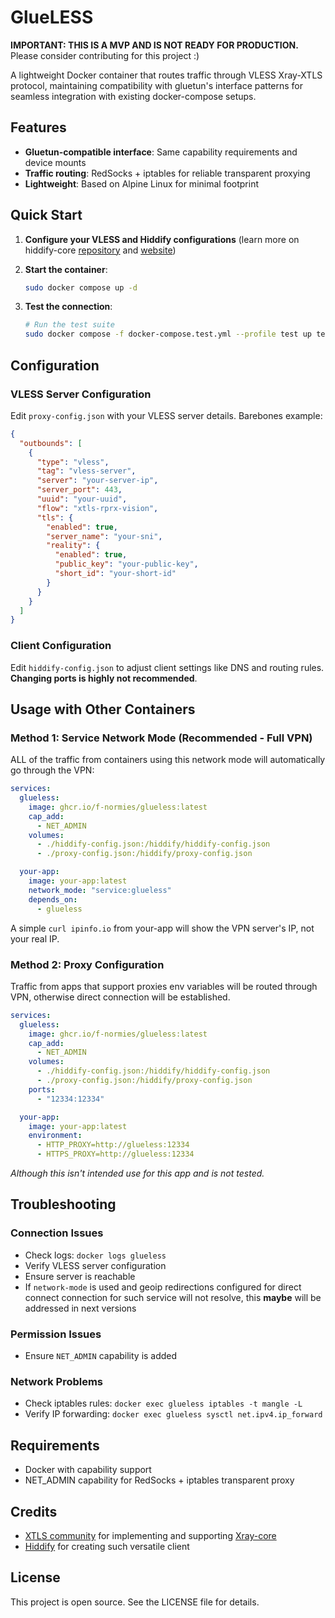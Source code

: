 # GlueLESS

**IMPORTANT: THIS IS A MVP AND IS NOT READY FOR PRODUCTION.** Please consider contributing for this project :)

A lightweight Docker container that routes traffic through VLESS Xray-XTLS protocol, maintaining compatibility with gluetun's interface patterns for seamless integration with existing docker-compose setups.

## Features

- **Gluetun-compatible interface**: Same capability requirements and device mounts
- **Traffic routing**: RedSocks + iptables for reliable transparent proxying
- **Lightweight**: Based on Alpine Linux for minimal footprint

## Quick Start

1. **Configure your VLESS and Hiddify configurations** (learn more on hiddify-core [repository](https://github.com/hiddify/hiddify-core) and [website](https://hiddify.com/app/HiddifyCli-guide/))

2. **Start the container**:
   ```bash
   sudo docker compose up -d
   ```

3. **Test the connection**:
   ```bash
   # Run the test suite
   sudo docker compose -f docker-compose.test.yml --profile test up test-client
   ```

## Configuration

### VLESS Server Configuration

Edit `proxy-config.json` with your VLESS server details. Barebones example:

```json
{
  "outbounds": [
    {
      "type": "vless",
      "tag": "vless-server",
      "server": "your-server-ip",
      "server_port": 443,
      "uuid": "your-uuid",
      "flow": "xtls-rprx-vision",
      "tls": {
        "enabled": true,
        "server_name": "your-sni",
        "reality": {
          "enabled": true,
          "public_key": "your-public-key",
          "short_id": "your-short-id"
        }
      }
    }
  ]
}
```

### Client Configuration

Edit `hiddify-config.json` to adjust client settings like DNS and routing rules. **Changing ports is highly not recommended**.

## Usage with Other Containers

### Method 1: Service Network Mode (Recommended - Full VPN)

ALL of the traffic from containers using this network mode will automatically go through the VPN:

```yaml
services:
  glueless:
    image: ghcr.io/f-normies/glueless:latest
    cap_add:
      - NET_ADMIN
    volumes:
      - ./hiddify-config.json:/hiddify/hiddify-config.json
      - ./proxy-config.json:/hiddify/proxy-config.json

  your-app:
    image: your-app:latest
    network_mode: "service:glueless"
    depends_on:
      - glueless
```

A simple `curl ipinfo.io` from your-app will show the VPN server's IP, not your real IP.

### Method 2: Proxy Configuration

Traffic from apps that support proxies env variables will be routed through VPN, otherwise direct connection will be established.

```yaml
services:
  glueless:
    image: ghcr.io/f-normies/glueless:latest
    cap_add:
      - NET_ADMIN
    volumes:
      - ./hiddify-config.json:/hiddify/hiddify-config.json
      - ./proxy-config.json:/hiddify/proxy-config.json
    ports:
      - "12334:12334"

  your-app:
    image: your-app:latest
    environment:
      - HTTP_PROXY=http://glueless:12334
      - HTTPS_PROXY=http://glueless:12334
``` 

*Although this isn't intended use for this app and is not tested.*

## Troubleshooting

### Connection Issues
- Check logs: `docker logs glueless`
- Verify VLESS server configuration
- Ensure server is reachable
- If `network-mode` is used and geoip redirections configured for direct connect connection for such service will not resolve, this **maybe** will be addressed in next versions

### Permission Issues
- Ensure `NET_ADMIN` capability is added

### Network Problems
- Check iptables rules: `docker exec glueless iptables -t mangle -L`
- Verify IP forwarding: `docker exec glueless sysctl net.ipv4.ip_forward`

## Requirements

- Docker with capability support
- NET_ADMIN capability for RedSocks + iptables transparent proxy

## Credits

- [XTLS community](https://github.com/XTLS) for implementing and supporting [Xray-core](https://github.com/XTLS/Xray-core)
- [Hiddify](https://github.com/hiddify) for creating such versatile client

## License

This project is open source. See the LICENSE file for details.